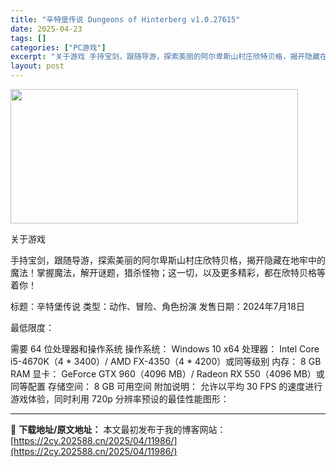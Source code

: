 ```yaml
---
title: "辛特堡传说 Dungeons of Hinterberg v1.0.27615"
date: 2025-04-23
tags: []
categories: ["PC游戏"]
excerpt: "关于游戏 手持宝剑，跟随导游，探索美丽的阿尔卑斯山村庄欣特贝格，揭开隐藏在地牢中的魔法！掌握魔法，解开谜题，猎杀怪物；这一切，以及更多精彩，都在欣特贝格等着你！ 标题：辛特堡传说 类型：动作、冒险、角色扮演 发售日期：2024年7月18日 最低限度： 需要 64 位处理器和操作系统 操作系统： Wi&hellip;"
layout: post
---
```


<img class="aligncenter size-full wp-image-11977" src="https://2cy.202588.cn/wp-content/uploads/2025/04/202504231220082.webp" alt="" width="460" height="215" />

关于游戏

手持宝剑，跟随导游，探索美丽的阿尔卑斯山村庄欣特贝格，揭开隐藏在地牢中的魔法！掌握魔法，解开谜题，猎杀怪物；这一切，以及更多精彩，都在欣特贝格等着你！

标题：辛特堡传说
类型：动作、冒险、角色扮演
发售日期：2024年7月18日

最低限度：

需要 64 位处理器和操作系统
操作系统： Windows 10 x64
处理器： Intel Core i5-4670K（4 * 3400）/ AMD FX-4350（4 * 4200）或同等级别
内存： 8 GB RAM
显卡： GeForce GTX 960（4096 MB）/ Radeon RX 550（4096 MB）或同等配置
存储空间： 8 GB 可用空间
附加说明： 允许以平均 30 FPS 的速度进行游戏体验，同时利用 720p 分辨率预设的最佳性能图形：

---
📖 **下载地址/原文地址：** 本文最初发布于我的博客网站：[https://2cy.202588.cn/2025/04/11986/](https://2cy.202588.cn/2025/04/11986/)
